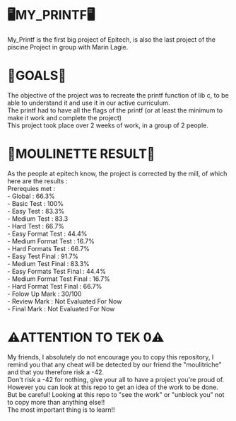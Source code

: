 <H1>🖥️MY_PRINTF🖥️</H1>
My_Printf is the first big project of Epitech, is also the last project of the piscine
Project in group with Marin Lagie.

<H1>🎯GOALS🎯</H1>
The objective of the project was to recreate the printf function of lib c, to be able to understand it and use it in our active curriculum. <br>
The printf had to have all the flags of the printf (or at least the minimum to make it work and complete the project) <br>
This project took place over 2 weeks of work, in a group of 2 people. <br>

<H1>🤖MOULINETTE RESULT🤖</H1>
As the people at epitech know, the project is corrected by the mill, of which here are the results : <br>
Prerequies met : 
<br>
- Global : 66.3% <br>
- Basic Test : 100% <br>
- Easy Test : 83.3% <br>
- Medium Test : 83.3 <br>
- Hard Test : 66.7% <br>
- Easy Format Test : 44.4% <br>
- Medium Format Test : 16.7% <br>
- Hard Formats Test : 66.7% <br>
- Easy Test Final : 91.7% <br>
- Medium Test Final : 83.3% <br>
- Easy Formats Test Final : 44.4% <br>
- Medium Format Test Final : 16.7% <br>
- Hard Format Test Final : 66.7% <br>
- Folow Up Mark : 30/100 <br>
- Review Mark : Not Evaluated For Now <br>
- Final Mark : Not Evaluated For Now <br>

<H1> ⚠️ATTENTION TO TEK 0⚠️ </H1>
My friends, I absolutely do not encourage you to copy this repository, I remind you that any cheat will be detected by our friend the "moulitriche" and that you therefore risk a -42. <br>
Don't risk a -42 for nothing, give your all to have a project you're proud of. However you can look at this repo to get an idea of ​​the work to be done. <br>
But be careful! Looking at this repo to "see the work" or "unblock you" not to copy more than anything else!! <br>
The most important thing is to learn!! <br>
